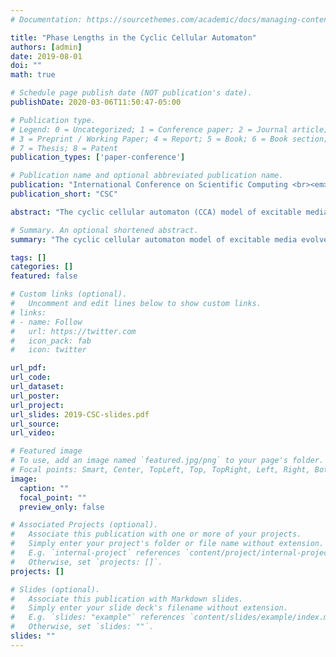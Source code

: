 ```yaml
---
# Documentation: https://sourcethemes.com/academic/docs/managing-content/

title: "Phase Lengths in the Cyclic Cellular Automaton"
authors: [admin]
date: 2019-08-01
doi: ""
math: true

# Schedule page publish date (NOT publication's date).
publishDate: 2020-03-06T11:50:47-05:00

# Publication type.
# Legend: 0 = Uncategorized; 1 = Conference paper; 2 = Journal article;
# 3 = Preprint / Working Paper; 4 = Report; 5 = Book; 6 = Book section;
# 7 = Thesis; 8 = Patent
publication_types: ['paper-conference']

# Publication name and optional abbreviated publication name.
publication: "International Conference on Scientific Computing <br><em>Note: I was very disappointed by the quality of the conference. I do not plan to submit here again and I encourage other researchers to avoid it as well.</em>"
publication_short: "CSC"

abstract: "The cyclic cellular automaton (CCA) model of excitable media displays remarkable spiral wave behavior and evolves through distinct phases. Previous work has shown that the number of states $k$ plays a pivotal role in the long-term behavior of the system, but there has been no systematic investigation into its phase lengths. We provide an empirical method for determining phase start and end points and describe the dependence of CCA phase lengths on $k$. We find that the length of each phase exhibits a distinctive power-law relation with k in a manner independent of lattice size. In addition, we perform bootstrapping and parameter sensitivity analysis to determine the uncertainty in the power law exponents and coefficients."

# Summary. An optional shortened abstract.
summary: "The cyclic cellular automaton model of excitable media evolves through phases whose lengths are described by simple power laws."

tags: []
categories: []
featured: false

# Custom links (optional).
#   Uncomment and edit lines below to show custom links.
# links:
# - name: Follow
#   url: https://twitter.com
#   icon_pack: fab
#   icon: twitter

url_pdf:
url_code:
url_dataset:
url_poster:
url_project:
url_slides: 2019-CSC-slides.pdf
url_source:
url_video:

# Featured image
# To use, add an image named `featured.jpg/png` to your page's folder. 
# Focal points: Smart, Center, TopLeft, Top, TopRight, Left, Right, BottomLeft, Bottom, BottomRight.
image:
  caption: ""
  focal_point: ""
  preview_only: false

# Associated Projects (optional).
#   Associate this publication with one or more of your projects.
#   Simply enter your project's folder or file name without extension.
#   E.g. `internal-project` references `content/project/internal-project/index.md`.
#   Otherwise, set `projects: []`.
projects: []

# Slides (optional).
#   Associate this publication with Markdown slides.
#   Simply enter your slide deck's filename without extension.
#   E.g. `slides: "example"` references `content/slides/example/index.md`.
#   Otherwise, set `slides: ""`.
slides: ""
---
```


